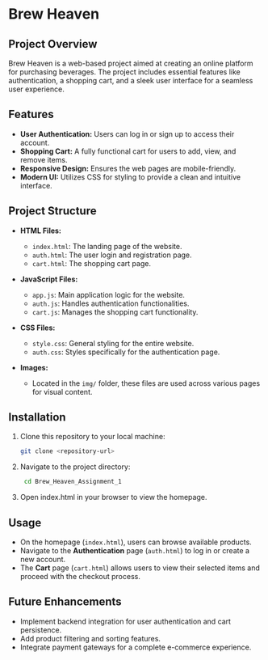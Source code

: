 # Brew Heaven

## Project Overview

Brew Heaven is a web-based project aimed at creating an online platform for purchasing beverages. The project includes essential features like authentication, a shopping cart, and a sleek user interface for a seamless user experience.

## Features

- **User Authentication:** Users can log in or sign up to access their account.
- **Shopping Cart:** A fully functional cart for users to add, view, and remove items.
- **Responsive Design:** Ensures the web pages are mobile-friendly.
- **Modern UI:** Utilizes CSS for styling to provide a clean and intuitive interface.

## Project Structure

- **HTML Files:**
  - `index.html`: The landing page of the website.
  - `auth.html`: The user login and registration page.
  - `cart.html`: The shopping cart page.

- **JavaScript Files:**
  - `app.js`: Main application logic for the website.
  - `auth.js`: Handles authentication functionalities.
  - `cart.js`: Manages the shopping cart functionality.

- **CSS Files:**
  - `style.css`: General styling for the entire website.
  - `auth.css`: Styles specifically for the authentication page.

- **Images:**
  - Located in the `img/` folder, these files are used across various pages for visual content.

## Installation

1. Clone this repository to your local machine:

   ```bash
   git clone <repository-url>

2. Navigate to the project directory:

   ```bash
    cd Brew_Heaven_Assignment_1

3. Open index.html in your browser to view the homepage.

## Usage

- On the homepage (`index.html`), users can browse available products.
- Navigate to the **Authentication** page (`auth.html`) to log in or create a new account.
- The **Cart** page (`cart.html`) allows users to view their selected items and proceed with the checkout process.

## Future Enhancements

- Implement backend integration for user authentication and cart persistence.
- Add product filtering and sorting features.
- Integrate payment gateways for a complete e-commerce experience.



